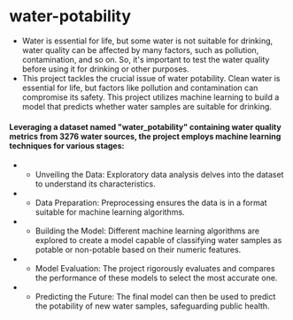 # water-potability
- Water is essential for life, but some water is not suitable for drinking, water quality can be affected by many factors, such as pollution, contamination, and so on. So, it's important to test the water quality before using it for drinking or other purposes.
- This project tackles the crucial issue of water potability. Clean water is essential for life, but factors like pollution and contamination can compromise its safety. This project utilizes machine learning to build a model that predicts whether water samples are suitable for drinking.
#### Leveraging a dataset named "water_potability" containing water quality metrics from 3276 water sources, the project employs machine learning techniques for various stages:

- - Unveiling the Data: Exploratory data analysis delves into the dataset to understand its characteristics.
- - Data Preparation: Preprocessing ensures the data is in a format suitable for machine learning algorithms.
- - Building the Model: Different machine learning algorithms are explored to create a model capable of classifying water samples as potable or non-potable based on their numeric features.
- - Model Evaluation: The project rigorously evaluates and compares the performance of these models to select the most accurate one.
- - Predicting the Future: The final model can then be used to predict the potability of new water samples, safeguarding public health.
